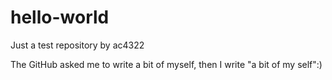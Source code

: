 # hello-world
Just a test repository by ac4322

The GitHub asked me to write a bit of myself, then I write "a bit of my self":)
